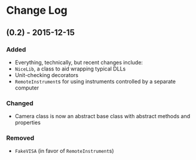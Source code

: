 Change Log
==========

(0.2) - 2015-12-15
------------------

### Added
- Everything, technically, but recent changes include:
- `NiceLib`, a class to aid wrapping typical DLLs
- Unit-checking decorators
- `RemoteInstrument`s for using instruments controlled by a separate computer

### Changed
- Camera class is now an abstract base class with abstract methods and properties

### Removed
- `FakeVISA` (in favor of `RemoteInstrument`s)
